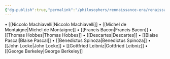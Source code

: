 ```yaml
---
{"dg-publish":true,"permalink":"/philosophers/rennaissance-era/renaissance-era/"}
---
```


• [[Niccolo Machiavelli\|Niccolo Machiavelli]]
• [[Michel de Montaigne\|Michel de Montaigne]]
• [[Francis Bacon\|Francis Bacon]]
• [[Thomas Hobbes\|Thomas Hobbes]] 
• [[Descartes\|Descartes]]
• [[Blaise Pascal\|Blaise Pascal]]
• [[Benedictus Spinoza\|Benedictus Spinoza]]
• [[John Locke\|John Locke]]
• [[Gottfried Leibniz\|Gottfried Leibniz]]
• [[George Berkeley\|George Berkeley]]